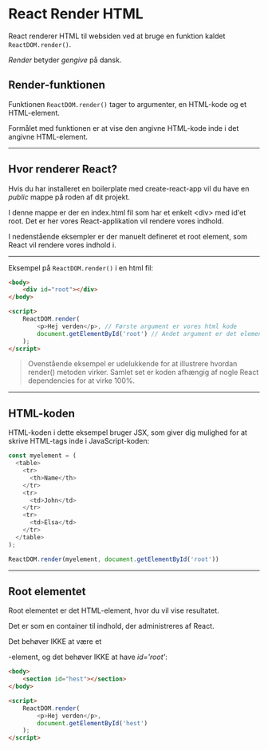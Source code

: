 # React Render HTML

React renderer HTML til websiden ved at bruge en funktion kaldet `ReactDOM.render()`.

*Render* betyder *gengive* på dansk.

## Render-funktionen
Funktionen `ReactDOM.render()` tager to argumenter, en HTML-kode og et HTML-element.

Formålet med funktionen er at vise den angivne HTML-kode inde i det angivne HTML-element.
___
## Hvor renderer React?
Hvis du har installeret en boilerplate med create-react-app vil du have en *public* mappe på roden af dit projekt. 

I denne mappe er der en index.html fil som har et enkelt &lt;div&gt; med id'et root. Det er her vores React-applikation vil rendere vores indhold.

I nedenstående eksempler er der manuelt defineret et root element, som React vil rendere vores indhold i.
___
Eksempel på `ReactDOM.render()` i en html fil:
```html
<body>
  	<div id="root"></div>
</body>

<script>
	ReactDOM.render(
		<p>Hej verden</p>, // Første argument er vores html kode
		document.getElementById('root') // Andet argument er det element vi vil gengive HTML koden i
	);
</script>
```
> Ovenstående eksempel er udelukkende for at illustrere hvordan render() metoden virker. Samlet set er koden afhængig af nogle React dependencies for at virke 100%.
___
## HTML-koden
HTML-koden i dette eksempel bruger JSX, som giver dig mulighed for at skrive HTML-tags inde i JavaScript-koden:
```js
const myelement = (
  <table>
    <tr>
      <th>Name</th>
    </tr>
    <tr>
      <td>John</td>
    </tr>
    <tr>
      <td>Elsa</td>
    </tr>
  </table>
);

ReactDOM.render(myelement, document.getElementById('root'))
```
___
## Root elementet
Root elementet er det HTML-element, hvor du vil vise resultatet.

Det er som en container til indhold, der administreres af React.

Det behøver IKKE at være et <div>-element, og det behøver IKKE at have *id='root'*:
```html
<body>
  	<section id="hest"></section>
</body>

<script>
	ReactDOM.render(
		<p>Hej verden</p>, 
		document.getElementById('hest')
	);
</script>
```